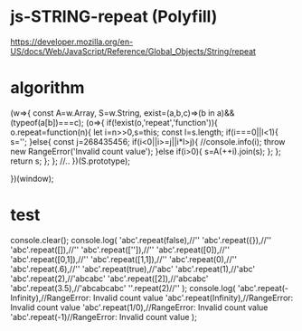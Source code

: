 # js-STRING-repeat (Polyfill)

https://developer.mozilla.org/en-US/docs/Web/JavaScript/Reference/Global_Objects/String/repeat

# algorithm

(w=>{
	const A=w.Array, S=w.String, exist=(a,b,c)=>(b in a)&&(typeof(a[b])===c);
	(o=>{
		if(!exist(o,'repeat','function')){
			o.repeat=function(n){
				let i=n>>0,s=this;
				const l=s.length;
				if(i===0||l<1){
					s='';
				}else{
					const j=268435456;
					if(i<0||i>=j||i*l>j){
						//console.info(i);
						throw new RangeError('Invalid count value');
					}else if(i>0){
						s=A(++i).join(s);
					};
				};
				return s;
			};
		};
		//..
	})(S.prototype);

})(window);

# test

console.clear();
console.log(
'abc'.repeat(false),//''
'abc'.repeat({}),//''
'abc'.repeat([]),//''
'abc'.repeat(['']),//''
'abc'.repeat([0]),//''
'abc'.repeat([0,1]),//''
'abc'.repeat([1,1]),//''
'abc'.repeat(0),//''
'abc'.repeat(.6),//''
'abc'.repeat(true),//'abc'
'abc'.repeat(1),//'abc'
'abc'.repeat(2),//'abcabc'
'abc'.repeat([2]),//'abcabc'
'abc'.repeat(3.5),//'abcabcabc'
''.repeat(2)//''
);
console.log(
'abc'.repeat(-Infinity),//RangeError: Invalid count value
'abc'.repeat(Infinity),//RangeError: Invalid count value
'abc'.repeat(1/0),//RangeError: Invalid count value
'abc'.repeat(-1)//RangeError: Invalid count value
);

